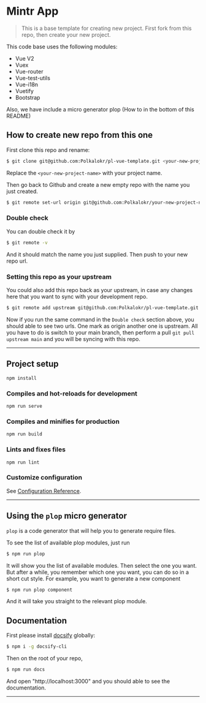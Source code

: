 # Mintr App

> This is a base template for creating new project. First fork from this repo, then create your new project.

This code base uses the following modules:

- Vue V2
- Vuex
- Vue-router
- Vue-test-utils
- Vue-i18n
- Vuetify
- Bootstrap

Also, we have include a micro generator plop (How to in the bottom of this README)

## How to create new repo from this one

First clone this repo and rename:

```sh
$ git clone git@github.com:Polkalokr/pl-vue-template.git <your-new-project-name>
```
Replace the `<your-new-project-name>` with your project name.

Then go back to Github and create a new empty repo with the name you just created.

```sh
$ git remote set-url origin git@github.com:Polkalokr/your-new-project-name.git
```

### Double check

You can double check it by

```sh
$ git remote -v
```

And it should match the name you just supplied. Then push to your new repo url.

### Setting this repo as your upstream

You could also add this repo back as your upstream, in case any changes here that you want to sync with your
development repo.

```sh
$ git remote add upstream git@github.com:Polkalokr/pl-vue-template.git
```

Now if you run the same command in the `Double check` section above, you should able to see
two urls. One mark as origin another one is upstream. All you have to do is switch to your main branch,
then perform a pull `git pull upstream main` and you will be syncing with this repo.   

---

## Project setup
```
npm install
```

### Compiles and hot-reloads for development
```
npm run serve
```

### Compiles and minifies for production
```
npm run build
```

### Lints and fixes files
```
npm run lint
```

### Customize configuration
See [Configuration Reference](https://cli.vuejs.org/config/).

---

## Using the `plop` micro generator

`plop` is a code generator that will help you to generate require files.


To see the list of available plop modules, just run

```sh
$ npm run plop
```

It will show you the list of available modules. Then select the one you want.
But after a while, you remember which one you want, you can do so in a short cut style.
For example, you want to generate a new component

```sh
$ npm run plop component
```

And it will take you straight to the relevant plop module.

## Documentation

First please install [docsify](https://docsify.js.org/) globally:

```sh
$ npm i -g docsify-cli
```

Then on the root of your repo,

```sh
$ npm run docs
```

And open "http://localhost:3000" and you should able to see the documentation. 

---
